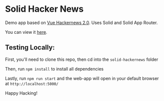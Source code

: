# Solid Hacker News

Demo app based on [Vue Hackernews 2.0](https://github.com/vuejs/vue-hackernews-2.0). Uses Solid and Solid App Router.

You can view it [here](http://solidui.github.io/solid-hackernews).

## Testing Locally:
First, you'll need to clone this repo, then cd into the `solid-hackernews` folder

Then, run `npm install` to install all dependencies

Lastly, run `npm run start` and the web-app will open in your default browser at `http://localhost:5000/`

Happy Hacking!
